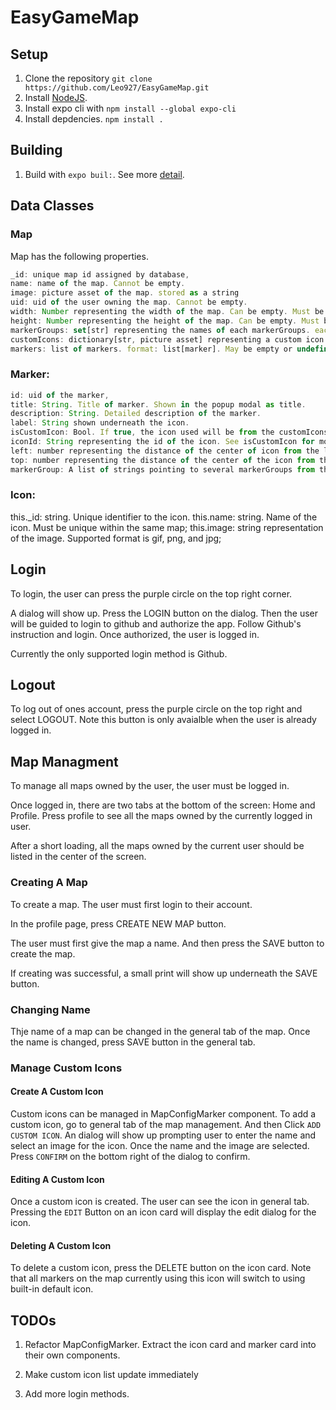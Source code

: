 # EasyGameMap

## Setup
1. Clone the repository ```git clone https://github.com/Leo927/EasyGameMap.git```
1. Install [NodeJS](https://nodejs.org/en/download/).
1. Install expo cli with ```npm install --global expo-cli```
1. Install depdencies. ```npm install .```


## Building
1. Build with ```expo buil:```. See more [detail](https://docs.expo.dev/workflow/expo-cli/).

## Data Classes
### Map
Map has the following properties.

```javascript
_id: unique map id assigned by database,
name: name of the map. Cannot be empty. 
image: picture asset of the map. stored as a string
uid: uid of the user owning the map. Cannot be empty. 
width: Number representing the width of the map. Can be empty. Must be a number.
height: Number representing the height of the map. Can be empty. Must be a number.
markerGroups: set[str] representing the names of each markerGroups. each name must be unique. Can be empty. 
customIcons: dictionary[str, picture asset] representing a custom icon. 
markers: list of markers. format: list[marker]. May be empty or undefined. 
```

### Marker:
```javascript
id: uid of the marker,
title: String. Title of marker. Shown in the popup modal as title.
description: String. Detailed description of the marker.
label: String shown underneath the icon.
isCustomIcon: Bool. If true, the icon used will be from the customIcons. Other wise, the icon id points to a default icon. 
iconId: String representing the id of the icon. See isCustomIcon for more detail of where it comes from. 
left: number representing the distance of the center of icon from the left edge of the map. 
top: number representing the distance of the center of the icon from the top of the map. 
markerGroup: A list of strings pointing to several markerGroups from the map. 
```

### Icon:
this._id: string. Unique identifier to the icon.
this.name: string. Name of the icon. Must be unique within the same map;
this.image: string representation of the image. Supported format is gif, png, and jpg;

## Login
To login, the user can press the purple circle on the top right corner. 

A dialog will show up. Press the LOGIN button on the dialog. Then the user will be guided to login to github and authorize the app. 
Follow Github's instruction and login. Once authorized, the user is logged in. 

Currently the only supported login method is Github. 

## Logout
To log out of ones account, press the purple circle on the top right and select LOGOUT. Note this button is only avaialble when the user is already logged in.

## Map Managment
To manage all maps owned by the user, the user must be logged in. 

Once logged in, there are two tabs at the bottom of the screen: Home and Profile. Press profile to see all the maps owned by the currently logged in user.

After a short loading, all the maps owned by the current user should be listed in the center of the screen. 

### Creating A Map
To create a map. The user must first login to their account. 

In the profile page, press CREATE NEW MAP button. 

The user must first give the map a name. And then press the SAVE button to create the map. 

If creating was successful, a small print will show up underneath the SAVE button.



### Changing Name
Thje name of a map can be changed in the general tab of the map. Once the name is changed, press SAVE button in the general tab. 

### Manage Custom Icons
#### Create A Custom Icon
Custom icons can be managed in MapConfigMarker component. To add a custom icon, go to general tab of the map management. 
And then Click ```ADD CUSTOM ICON```. An dialog will show up prompting user to enter the name and select an image for the icon.
Once the name and the image are selected. Press ```CONFIRM``` on the bottom right of the dialog to confirm.
#### Editing A Custom Icon
Once a custom icon is created. The user can see the icon in general tab. Pressing the ```EDIT``` Button on an icon card will 
display the edit dialog for the icon. 
#### Deleting A Custom Icon
To delete a custom icon, press the DELETE button on the icon card. Note that all markers on the map currently using this icon will switch to using built-in default icon.


## TODOs

1. Refactor MapConfigMarker. Extract the icon card and marker card into their own components.

1. Make custom icon list update immediately

1. Add more login methods. 